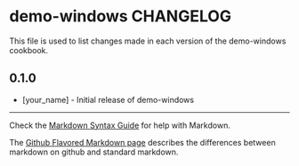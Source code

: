 demo-windows CHANGELOG
======================

This file is used to list changes made in each version of the demo-windows cookbook.

0.1.0
-----
- [your_name] - Initial release of demo-windows

- - -
Check the [Markdown Syntax Guide](http://daringfireball.net/projects/markdown/syntax) for help with Markdown.

The [Github Flavored Markdown page](http://github.github.com/github-flavored-markdown/) describes the differences between markdown on github and standard markdown.
